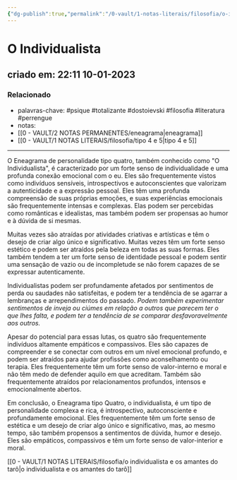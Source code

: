 ```yaml
---
{"dg-publish":true,"permalink":"/0-vault/1-notas-literais/filosofia/o-individualista/","tags":["psique","totalizante","dostoievski","filosofia","literatura","perrengue"],"dgHomeLink":true,"dgShowLocalGraph":true,"dgShowFileTree":true,"noteIcon":""}
---
```


# O Individualista
## criado em: 22:11 10-01-2023

### Relacionado
- palavras-chave: #psique #totalizante #dostoievski #filosofia #literatura #perrengue 
- notas: 
- [[0 - VAULT/2 NOTAS PERMANENTES/eneagrama\|eneagrama]]
- [[0 - VAULT/1 NOTAS LITERAIS/filosofia/tipo 4 e 5\|tipo 4 e 5]]
---
O Eneagrama de personalidade tipo quatro, também conhecido como "O Individualista", é caracterizado por um forte senso de individualidade e uma profunda conexão emocional com o eu. Eles são frequentemente vistos como indivíduos sensíveis, introspectivos e autoconscientes que valorizam a autenticidade e a expressão pessoal. Eles têm uma profunda compreensão de suas próprias emoções, e suas experiências emocionais são frequentemente intensas e complexas. Elas podem ser percebidas como românticas e idealistas, mas também podem ser propensas ao humor e à dúvida de si mesmas.

Muitas vezes são atraídas por atividades criativas e artísticas e têm o desejo de criar algo único e significativo. Muitas vezes têm um forte senso estético e podem ser atraídos pela beleza em todas as suas formas. Eles também tendem a ter um forte senso de identidade pessoal e podem sentir uma sensação de vazio ou de incompletude se não forem capazes de se expressar autenticamente.

Individualistas podem ser profundamente afetados por sentimentos de perda ou saudades não satisfeitas, e podem ter a tendência de se agarrar a lembranças e arrependimentos do passado. *Podem também experimentar sentimentos de inveja ou ciúmes em relação a outros que parecem ter o que lhes falta, e podem ter a tendência de se comparar desfavoravelmente aos outros.*

Apesar do potencial para essas lutas, os quatro são frequentemente indivíduos altamente empáticos e compassivos. Eles são capazes de compreender e se conectar com outros em um nível emocional profundo, e podem ser atraídos para ajudar profissões como aconselhamento ou terapia. Eles frequentemente têm um forte senso de valor-interno e moral e não têm medo de defender aquilo em que acreditam. Também são frequentemente atraídos por relacionamentos profundos, intensos e emocionalmente abertos.

Em conclusão, o Eneagrama tipo Quatro, o individualista, é um tipo de personalidade complexa e rica, é introspectivo, autoconsciente e profundamente emocional. Eles frequentemente têm um forte senso de estética e um desejo de criar algo único e significativo, mas, ao mesmo tempo, são também propensos a sentimentos de dúvida, humor e desejo. Eles são empáticos, compassivos e têm um forte senso de valor-interior e moral.

[[0 - VAULT/1 NOTAS LITERAIS/filosofia/o individualista e os amantes do tarô\|o individualista e os amantes do tarô]]